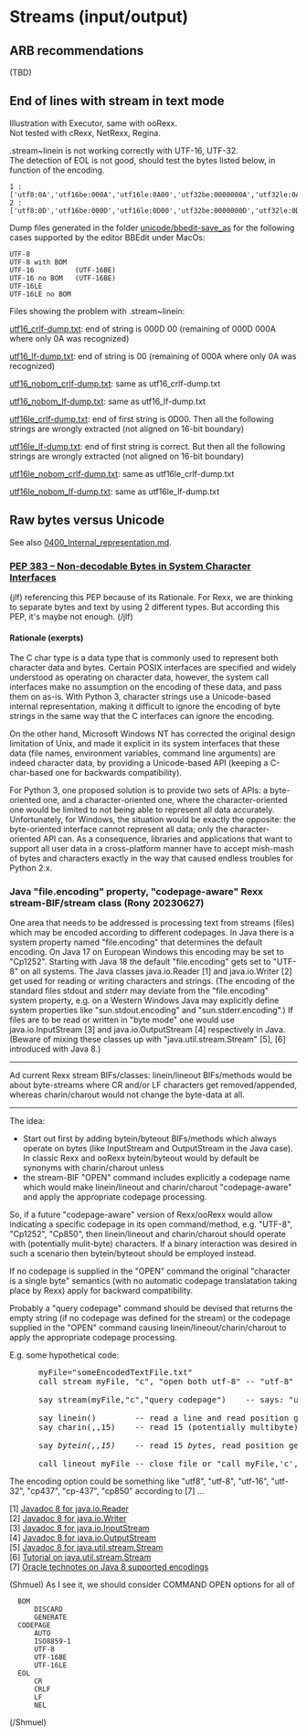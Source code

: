 # Streams (input/output)

## ARB recommendations

(TBD)

## End of lines with stream in text mode

Illustration with Executor, same with ooRexx.  
Not tested with cRexx, NetRexx, Regina.

.stream~linein is not working correctly with UTF-16, UTF-32.  
The detection of EOL is not good, should test the bytes listed below, in function of the encoding.

    1 : ['utf8:0A','utf16be:000A','utf16le:0A00','utf32be:0000000A','utf32le:0A000000']
    2 : ['utf8:0D','utf16be:000D','utf16le:0D00','utf32be:0000000D','utf32le:0D000000']

Dump files generated in the folder [unicode/bbedit-save_as](https://github.com/jlfaucher/executor/tree/master/sandbox/jlf/unicode/bbedit-save_as)
for the following cases supported by the editor BBEdit under MacOs:

    UTF-8
    UTF-8 with BOM
    UTF-16          (UTF-16BE)
    UTF-16 no BOM   (UTF-16BE)
    UTF-16LE
    UTF-16LE no BOM

Files showing the problem with .stream~linein:

[utf16_crlf-dump.txt](https://github.com/jlfaucher/executor/blob/21d0ad5979c361ca52c4080a504e43501a8b81a8/sandbox/jlf/unicode/bbedit-save_as/utf16_crlf-dump.txt#LL4C113-L4C120):
end of string is 000D 00 (remaining of 000D 000A where only 0A was recognized)

[utf16_lf-dump.txt](https://github.com/jlfaucher/executor/blob/21d0ad5979c361ca52c4080a504e43501a8b81a8/sandbox/jlf/unicode/bbedit-save_as/utf16_lf-dump.txt#LL4C113-L4C115):
end of string is 00 (remaining of 000A where only 0A was recognized)

[utf16_nobom_crlf-dump.txt](https://github.com/jlfaucher/executor/blob/21d0ad5979c361ca52c4080a504e43501a8b81a8/sandbox/jlf/unicode/bbedit-save_as/utf16_nobom_crlf-dump.txt#LL4C108-L4C115):
same as utf16_crlf-dump.txt

[utf16_nobom_lf-dump.txt](https://github.com/jlfaucher/executor/blob/21d0ad5979c361ca52c4080a504e43501a8b81a8/sandbox/jlf/unicode/bbedit-save_as/utf16_nobom_lf-dump.txt#LL4C108-L4C110):
same as utf16_lf-dump.txt

[utf16le_crlf-dump.txt](https://github.com/jlfaucher/executor/blob/21d0ad5979c361ca52c4080a504e43501a8b81a8/sandbox/jlf/unicode/bbedit-save_as/utf16le_crlf-dump.txt#LL4C113-L4C117):
end of first string is 0D00. Then all the following strings are wrongly extracted (not aligned on 16-bit boundary)

[utf16le_lf-dump.txt](https://github.com/jlfaucher/executor/blob/21d0ad5979c361ca52c4080a504e43501a8b81a8/sandbox/jlf/unicode/bbedit-save_as/utf16le_lf-dump.txt#LL29C10-L29C15):
end of first string is correct. But then all the following strings are wrongly extracted (not aligned on 16-bit boundary)

[utf16le_nobom_crlf-dump.txt](https://github.com/jlfaucher/executor/blob/21d0ad5979c361ca52c4080a504e43501a8b81a8/sandbox/jlf/unicode/bbedit-save_as/utf16le_nobom_crlf-dump.txt#LL4C108-L4C112):
same as utf16le_crlf-dump.txt

[utf16le_nobom_lf-dump.txt](https://github.com/jlfaucher/executor/blob/21d0ad5979c361ca52c4080a504e43501a8b81a8/sandbox/jlf/unicode/bbedit-save_as/utf16le_nobom_lf-dump.txt#LL28C10-L28C15):
same as utf16le_lf-dump.txt


## Raw bytes versus Unicode

See also [0400_Internal_representation.md](0400_Internal_representation.md).

### [PEP 383 – Non-decodable Bytes in System Character Interfaces](https://peps.python.org/pep-0383/)

(jlf) referencing this PEP because of its Rationale.
For Rexx, we are thinking to separate bytes and text by using 2 different types.
But according this PEP, it's maybe not enough. (/jlf)

#### Rationale (exerpts)
The C char type is a data type that is commonly used to represent both character
data and bytes. Certain POSIX interfaces are specified and widely understood as
operating on character data, however, the system call interfaces make no assumption
on the encoding of these data, and pass them on as-is. With Python 3, character
strings use a Unicode-based internal representation, making it difficult to ignore
the encoding of byte strings in the same way that the C interfaces can ignore the
encoding.

On the other hand, Microsoft Windows NT has corrected the original design limitation
of Unix, and made it explicit in its system interfaces that these data (file names,
environment variables, command line arguments) are indeed character data, by providing
a Unicode-based API (keeping a C-char-based one for backwards compatibility).

For Python 3, one proposed solution is to provide two sets of APIs:
a byte-oriented one, and a character-oriented one, where the character-oriented
one would be limited to not being able to represent all data accurately.
Unfortunately, for Windows, the situation would be exactly the opposite:
the byte-oriented interface cannot represent all data; only the character-oriented
API can. As a consequence, libraries and applications that want to support all
user data in a cross-platform manner have to accept mish-mash of bytes and
characters exactly in the way that caused endless troubles for Python 2.x.

### Java "file.encoding" property, "codepage-aware" Rexx stream-BIF/stream class (Rony 20230627)

One area that needs to be addressed is processing text from streams (files) which may be encoded according to different codepages.
In Java there is a system property named "file.encoding" that determines the default encoding. On Java 17 on European Windows this encoding may be set to "Cp1252". Starting with Java 18 the default "file.encoding" gets set to "UTF-8" on all systems.
The Java classes java.io.Reader [1] and java.io.Writer [2] get used for reading or writing characters and strings.
(The encoding of the standard files stdout and stderr may deviate from the "file.encoding" system property, e.g. on a Western Windows Java may explicitly define system properties like "sun.stdout.encoding" and "sun.stderr.encoding".)
If files are to be read or written in "byte mode" one would use java.io.InputStream [3] and java.io.OutputStream [4] respectively in Java.
(Beware of mixing these classes up with "java.util.stream.Stream" [5], [6] introduced with Java 8.)

---
Ad current Rexx stream BIFs/classes: linein/lineout BIFs/methods would be about byte-streams where CR and/or LF characters get removed/appended, whereas charin/charout would not change the byte-data at all.

---

The idea:

* Start out first by adding bytein/byteout BIFs/methods which always operate on bytes (like InputStream and OutputStream in the Java case). In classic Rexx and ooRexx bytein/byteout would by default be synonyms with charin/charout unless
* the stream-BIF "OPEN" command includes explicitly a codepage name which would make linein/lineout and charin/charout "codepage-aware" and apply the appropriate codepage processing.

So, if a future "codepage-aware" version of Rexx/ooRexx would allow indicating a specific codepage in its open command/method, e.g. "UTF-8", "Cp1252", "Cp850", then linein/lineout and charin/charout should operate with (potentially mulit-byte) characters. If a binary interaction was desired in such a scenario then bytein/byteout should be employed instead.

If no codepage is supplied in the "OPEN" command the original "character is a single byte" semantics (with no automatic codepage translatation taking place by Rexx) apply for backward compatibility.

Probably a "query codepage" command should be devised that returns the empty string (if no codepage was defined for the stream) or the codepage supplied in the "OPEN" command causing linein/lineout/charin/charout to apply the appropriate codepage processing.

E.g. some hypothetical code:

<pre>
      myFile="someEncodedTextFile.txt"
      call stream myFile, "c", "open both utf-8" -- "utf-8" will trigger codepage-aware processing 

      say stream(myFile,"c","query codepage")    -- says: "utf-8"

      say linein()        -- read a line and read position gets increased accordingly
      say charin(,,15)    -- read 15 (potentially multibyte) characters, read position gets increased accordingly

      say <i>bytein(,,15)</i>    -- read 15 <i>bytes</i>, read position gets increased accordingly

      call lineout myFile -- close file or "call myFile,'c','close' "
</pre>

The encoding option could be something like "utf8", "utf-8",  "utf-16", "utf-32", "cp437", "cp-437", "cp850" according to [7] ...

[1] [Javadoc 8 for java.io.Reader](https://docs.oracle.com/javase/8/docs/api/java/io/Reader.html)  
[2] [Javadoc 8 for java.io.Writer](https://docs.oracle.com/javase/8/docs/api/java/io/Writer.html)  
[3] [Javadoc 8 for java.io.InputStream](https://docs.oracle.com/javase/8/docs/api/java/io/InputStream.html)  
[4] [Javadoc 8 for java.io.OutputStream](https://docs.oracle.com/javase/8/docs/api/java/io/OutputStream.html)  
[5] [Javadoc 8 for java.util.stream.Stream](https://docs.oracle.com/javase/8/docs/api/java/util/stream/Stream.html)  
[6] [Tutorial on java.util.stream.Stream](https://www.baeldung.com/java-8-streams)  
[7] [Oracle technotes on Java 8 supported encodings](https://docs.oracle.com/javase/8/docs/technotes/guides/intl/encoding.doc.html)  

(Shmuel)
As I see it, we should consider COMMAND OPEN options for all of

      BOM
          DISCARD
          GENERATE
      CODEPAGE
          AUTO
          ISO8859-1
          UTF-8
          UTF-16BE
          UTF-16LE
      EOL
          CR
          CRLF
          LF
          NEL

(/Shmuel)        
